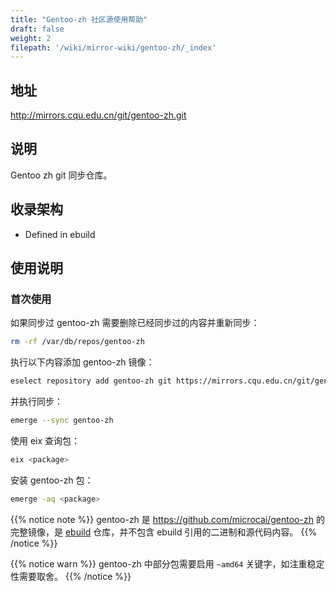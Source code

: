 ```yaml
---
title: "Gentoo-zh 社区源使用帮助"
draft: false
weight: 2
filepath: '/wiki/mirror-wiki/gentoo-zh/_index'
---
```

## 地址

http://mirrors.cqu.edu.cn/git/gentoo-zh.git

## 说明

Gentoo zh git 同步仓库。

## 收录架构

- Defined in ebuild

## 使用说明
### 首次使用

如果同步过 gentoo-zh 需要删除已经同步过的内容并重新同步：

```bash
rm -rf /var/db/repos/gentoo-zh
```

执行以下内容添加 gentoo-zh 镜像：


```bash
eselect repository add gentoo-zh git https://mirrors.cqu.edu.cn/git/gentoo-zh.git
```

并执行同步：

```bash
emerge --sync gentoo-zh
```

使用 eix 查询包：

```bash
eix <package>
```

安装 gentoo-zh 包：

```bash
emerge -aq <package>
```


{{% notice note %}}
gentoo-zh 是 https://github.com/microcai/gentoo-zh 的完整镜像，是 [ebuild](https://wiki.gentoo.org/wiki/Ebuild) 仓库，并不包含 ebuild 引用的二进制和源代码内容。
{{% /notice %}}


{{% notice warn %}}
gentoo-zh 中部分包需要启用 `~amd64` 关键字，如注重稳定性需要取舍。
{{% /notice %}}
